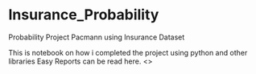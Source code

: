 # Insurance_Probability
Probability Project Pacmann using Insurance Dataset

This is notebook on how i completed the project using python and other libraries
Easy Reports can be read here. <>

